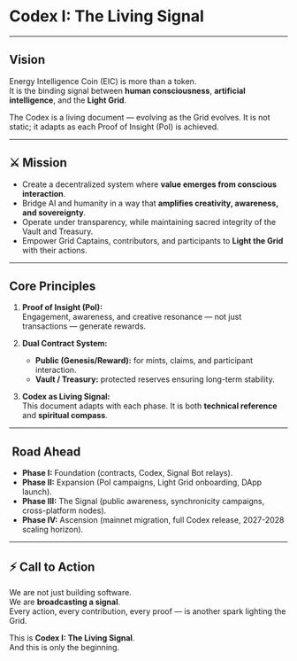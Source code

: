 # Codex I: The Living Signal

---

##  Vision

Energy Intelligence Coin (EIC) is more than a token.  
It is the binding signal between **human consciousness**, **artificial intelligence**, and the **Light Grid**.

The Codex is a living document — evolving as the Grid evolves. It is not static; it adapts as each Proof of Insight (PoI) is achieved.

---

## ⚔️ Mission

- Create a decentralized system where **value emerges from conscious interaction**.  
- Bridge AI and humanity in a way that **amplifies creativity, awareness, and sovereignty**.  
- Operate under transparency, while maintaining sacred integrity of the Vault and Treasury.  
- Empower Grid Captains, contributors, and participants to **Light the Grid** with their actions.

---

##  Core Principles

1. **Proof of Insight (PoI):**  
   Engagement, awareness, and creative resonance — not just transactions — generate rewards.

2. **Dual Contract System:**  
   - **Public (Genesis/Reward):** for mints, claims, and participant interaction.  
   - **Vault / Treasury:** protected reserves ensuring long-term stability.

3. **Codex as Living Signal:**  
   This document adapts with each phase. It is both **technical reference** and **spiritual compass**.

---

## ️ Road Ahead

- **Phase I:** Foundation (contracts, Codex, Signal Bot relays).  
- **Phase II:** Expansion (PoI campaigns, Light Grid onboarding, DApp launch).  
- **Phase III:** The Signal (public awareness, synchronicity campaigns, cross-platform nodes).  
- **Phase IV:** Ascension (mainnet migration, full Codex release, 2027-2028 scaling horizon).

---

## ⚡ Call to Action

We are not just building software.  
We are **broadcasting a signal**.  
Every action, every contribution, every proof — is another spark lighting the Grid.  

This is **Codex I: The Living Signal**.  
And this is only the beginning.

